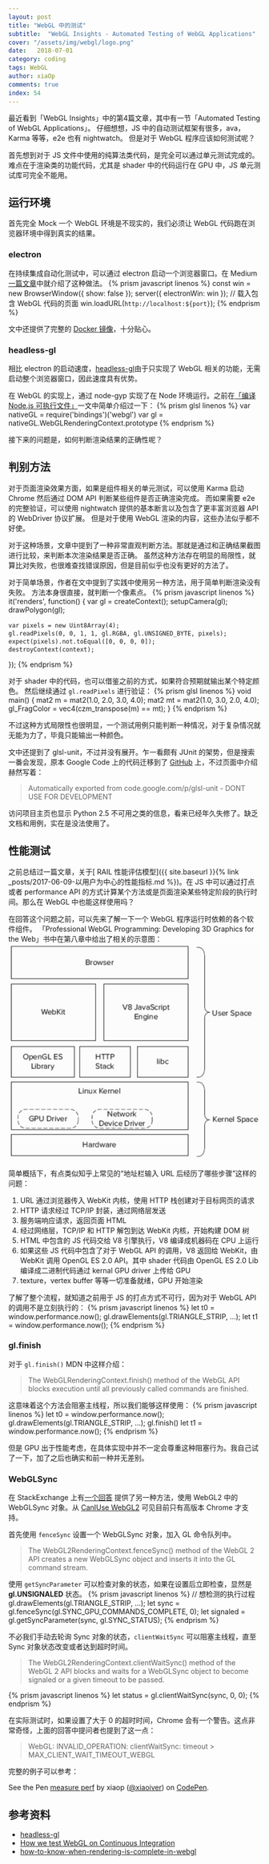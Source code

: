 ```yaml
---
layout: post
title: "WebGL 中的测试"
subtitle:  "WebGL Insights - Automated Testing of WebGL Applications"
cover: "/assets/img/webgl/logo.png"
date:   2018-07-01
category: coding
tags: WebGL
author: xiaOp
comments: true
index: 54
---
```


最近看到「WebGL Insights」中的第4篇文章，其中有一节「Automated Testing of WebGL Applications」。
仔细想想，JS 中的自动测试框架有很多，ava，Karma 等等，e2e 也有 nightwatch。
但是对于 WebGL 程序应该如何测试呢？

首先想到对于 JS 文件中使用的纯算法类代码，是完全可以通过单元测试完成的。难点在于渲染类的功能代码，尤其是 shader 中的代码运行在 GPU 中，JS 单元测试库可完全不能用。

## 运行环境

首先完全 Mock 一个 WebGL 环境是不现实的，我们必须让 WebGL 代码跑在浏览器环境中得到真实的结果。

### electron

在持续集成自动化测试中，可以通过 electron 启动一个浏览器窗口。在 Medium [一篇文章](https://medium.com/social-tables-tech/how-we-test-webgl-on-continuous-integration-37a1ead55fd7)中就介绍了这种做法。
{% prism javascript linenos %}
const win = new BrowserWindow({ show: false });
server({ electronWin: win });
// 载入包含 WebGL 代码的页面
win.loadURL(`http://localhost:${port}`);
{% endprism %}

文中还提供了完整的 [Docker 镜像](https://github.com/socialtables/webgl-test-ci)，十分贴心。

### headless-gl

相比 electron 的启动速度，[headless-gl](https://github.com/stackgl/headless-gl)由于只实现了 WebGL 相关的功能，无需启动整个浏览器窗口，因此速度具有优势。

在 WebGL 的实现上，通过 node-gyp 实现了在 Node 环境运行。之前在[「编译 Node.js 可执行文件」](https://xiaoiver.github.io/coding/2018/05/14/%E7%BC%96%E8%AF%91-Node.js-%E5%8F%AF%E6%89%A7%E8%A1%8C%E6%96%87%E4%BB%B6.html#node-gyp)一文中简单介绍过一下：
{% prism glsl linenos %}
var nativeGL = require('bindings')('webgl')
var gl = nativeGL.WebGLRenderingContext.prototype
{% endprism %}

接下来的问题是，如何判断渲染结果的正确性呢？

## 判别方法

对于页面渲染效果方面，如果是组件相关的单元测试，可以使用 Karma 启动 Chrome 然后通过 DOM API 判断某些组件是否正确渲染完成。
而如果需要 e2e 的完整验证，可以使用 nightwatch 提供的基本断言以及包含了更丰富浏览器 API 的 WebDriver 协议扩展。
但是对于使用 WebGL 渲染的内容，这些办法似乎都不好使。

对于这种场景，文章中提到了一种非常直观判断方法。那就是通过和正确结果截图进行比较，来判断本次渲染结果是否正确。
虽然这种方法存在明显的局限性，就算比对失败，也很难查找错误原因，但是目前似乎也没有更好的方法了。

对于简单场景，作者在文中提到了实践中使用另一种方法，用于简单判断渲染没有失败。
方法本身很直接，就判断一个像素点。
{% prism javascript linenos %}
it('renders', function() {
    var gl = createContext();
    setupCamera(gl);
    drawPolygon(gl);

    var pixels = new Uint8Array(4);
    gl.readPixels(0, 0, 1, 1, gl.RGBA, gl.UNSIGNED_BYTE, pixels);
    expect(pixels).not.toEqual([0, 0, 0, 0]);
    destroyContext(context);
});
{% endprism %}

对于 shader 中的代码，也可以借鉴之前的方式，如果符合预期就输出某个特定颜色。
然后继续通过 `gl.readPixels` 进行验证：
{% prism glsl linenos %}
void main() {
    mat2 m = mat2(1.0, 2.0, 3.0, 4.0);
    mat2 mt = mat2(1.0, 3.0, 2.0, 4.0);
    gl_FragColor = vec4(czm_transpose(m) == mt);
}
{% endprism %}

不过这种方式局限性也很明显，一个测试用例只能判断一种情况，对于复杂情况就无能为力了，毕竟只能输出一种颜色。

文中还提到了 glsl-unit，不过并没有展开。乍一看颇有 JUnit 的架势，但是搜索一番会发现，原本 Google Code 上的代码迁移到了 [GitHub](https://github.com/NicolasPelletier/glsl-unit) 上，不过页面中介绍赫然写着：

> Automatically exported from code.google.com/p/glsl-unit - DONT USE FOR DEVELOPMENT

访问项目主页也显示 Python 2.5 不可用之类的信息，看来已经年久失修了。缺乏文档和用例，实在是没法使用了。

## 性能测试

之前总结过一篇文章，关于[ RAIL 性能评估模型]({{ site.baseurl }}{% link _posts/2017-06-09-以用户为中心的性能指标.md %})。在 JS 中可以通过打点或者 performance API 的方式计算某个方法或是页面渲染某些特定阶段的执行时间。那么在 WebGL 中也能这样使用吗？

在回答这个问题之前，可以先来了解一下一个 WebGL 程序运行时依赖的各个软件组件。
「Professional WebGL Programming: Developing 3D Graphics for the Web」书中在第八章中给出了相关的示意图：
![](/assets/img/webgl/webgl-parts.png)

简单概括下，有点类似知乎上常见的“地址栏输入 URL 后经历了哪些步骤”这样的问题：
1. URL 通过浏览器传入 WebKit 内核，使用 HTTP 栈创建对于目标网页的请求
2. HTTP 请求经过 TCP/IP 封装，通过网络层发送
3. 服务端响应请求，返回页面 HTML
4. 经过网络层，TCP/IP  和 HTTP 解包到达 WebKit 内核，开始构建 DOM 树
5. HTML 中包含的 JS 代码交给 V8 引擎执行，V8 编译成机器码在 CPU 上运行
6. 如果这些 JS 代码中包含了对于 WebGL API 的调用，V8 返回给 WebKit，由 WebKit 调用 OpenGL ES 2.0 API。其中 shader 代码由 OpenGL ES 2.0 Lib 编译成二进制代码通过 kernal GPU driver 上传给 GPU
7. texture，vertex buffer 等等一切准备就绪，GPU 开始渲染

了解了整个流程，就知道之前用于 JS 的打点方式不可行，因为对于 WebGL API 的调用不是立刻执行的：
{% prism javascript linenos %}
let t0 = window.performance.now();
gl.drawElements(gl.TRIANGLE_STRIP, ...); 
let t1 = window.performance.now();
{% endprism %}

### gl.finish

对于 `gl.finish()` MDN 中这样介绍：
> The WebGLRenderingContext.finish() method of the WebGL API blocks execution until all previously called commands are finished.

这意味着这个方法会阻塞主线程，所以我们能够这样使用：
{% prism javascript linenos %}
let t0 = window.performance.now();
gl.drawElements(gl.TRIANGLE_STRIP, ...); 
gl.finish()
let t1 = window.performance.now();
{% endprism %}

但是 GPU 出于性能考虑，在具体实现中并不一定会尊重这种阻塞行为。我自己试了一下，加了之后也确实和前一种并无差别。

### WebGLSync

在 StackExchange 上有[一个回答](https://computergraphics.stackexchange.com/questions/4964/how-to-know-when-rendering-is-complete-in-webgl)
提供了另一种方法，使用 WebGL2 中的 WebGLSync 对象。从 [CanIUse WebGL2](https://caniuse.com/#feat=webgl2) 可见目前只有高版本 Chrome 才支持。

首先使用 `fenceSync` 设置一个 WebGLSync 对象，加入 GL 命令队列中。
> The WebGL2RenderingContext.fenceSync() method of the WebGL 2 API creates a new WebGLSync object and inserts it into the GL command stream.

使用 `getSyncParameter` 可以检查对象的状态，如果在设置后立即检查，显然是 **gl.UNSIGNALED** 状态。
{% prism javascript linenos %}
// 想检测的执行过程
gl.drawElements(gl.TRIANGLE_STRIP, ...); 
let sync = gl.fenceSync(gl.SYNC_GPU_COMMANDS_COMPLETE, 0);
let signaled = gl.getSyncParameter(sync, gl.SYNC_STATUS);
{% endprism %}

不必我们手动去轮询 Sync 对象的状态，`clientWaitSync` 可以阻塞主线程，直至 Sync 对象状态改变或者达到超时时间。
> The WebGL2RenderingContext.clientWaitSync() method of the WebGL 2 API blocks and waits for a WebGLSync object to become signaled or a given timeout to be passed.

{% prism javascript linenos %}
let status = gl.clientWaitSync(sync, 0, 0);
{% endprism %}

在实际测试时，如果设置了大于 0 的超时时间，Chrome 会有一个警告。这点非常奇怪，上面的回答中提问者也提到了这一点：
> WebGL: INVALID_OPERATION: clientWaitSync: timeout > MAX_CLIENT_WAIT_TIMEOUT_WEBGL

完整的例子可以参考：
<p data-height="265" data-theme-id="0" data-slug-hash="KBaEZW" data-default-tab="js,result" data-user="xiaoiver" data-embed-version="2" data-pen-title="measure perf" class="codepen">See the Pen <a href="https://codepen.io/xiaoiver/pen/KBaEZW/">measure perf</a> by xiaop (<a href="https://codepen.io/xiaoiver">@xiaoiver</a>) on <a href="https://codepen.io">CodePen</a>.</p>
<script async src="https://static.codepen.io/assets/embed/ei.js"></script>

## 参考资料

* [headless-gl](https://github.com/stackgl/headless-gl)
* [How we test WebGL on Continuous Integration](https://medium.com/social-tables-tech/how-we-test-webgl-on-continuous-integration-37a1ead55fd7)
* [how-to-know-when-rendering-is-complete-in-webgl](https://computergraphics.stackexchange.com/questions/4964/how-to-know-when-rendering-is-complete-in-webgl)
